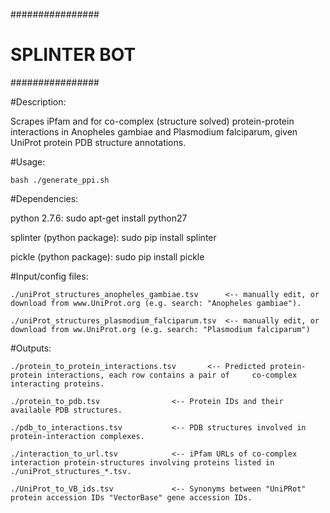 ################
# SPLINTER BOT #
################

#Description:
	
Scrapes iPfam and for co-complex (structure solved) protein-protein interactions in Anopheles gambiae and Plasmodium falciparum, given UniProt protein PDB structure annotations. 

#Usage:
	
	bash ./generate_ppi.sh

#Dependencies:

python 2.7.6: 			sudo apt-get install python27

splinter (python package): 	sudo pip install splinter

pickle (python package): 	sudo pip install pickle

#Input/config files:

	./uniProt_structures_anopheles_gambiae.tsv      <-- manually edit, or download from www.UniProt.org (e.g. search: "Anopheles gambiae").

	./uniProt_structures_plasmodium_falciparum.tsv 	<-- manually edit, or download from ww.UniProt.org (e.g. search: "Plasmodium falciparum")

#Outputs:

	./protein_to_protein_interactions.tsv 		<-- Predicted protein-protein interactions, each row contains a pair of 	co-complex interacting proteins.

	./protein_to_pdb.tsv 				<-- Protein IDs and their available PDB structures.

	./pdb_to_interactions.tsv 			<-- PDB structures involved in protein-interaction complexes.

	./interaction_to_url.tsv 			<-- iPfam URLs of co-complex interaction protein-structures involving proteins listed in ./uniProt_structures_*.tsv.

	./UniProt_to_VB_ids.tsv 			<-- Synonyms between "UniPRot" protein accession IDs "VectorBase" gene accession IDs. 


